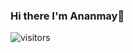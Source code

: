### Hi there I'm Ananmay👋
![visitors](https://visitor-badge.glitch.me/badge?page_id=ananmaysuri.visitor-badge)
<!--
**ananmaysuri/ananmaysuri** is a ✨ _special_ ✨ repository because its `README.md` (this file) appears on your GitHub profile.

### Connect with me:
<br/>
<a href="https://www.linkedin.com/in/ananmaysuri/">
  <img align="left" alt="Ananmay | LinkdeIn" width="22px" src="https://cdn.jsdelivr.net/npm/simple-icons@v3/icons/linkedin.svg" />
</a>
<a href="https://www.kaggle.com/ananmaysuri">
  <img align="left" alt="Ananmay | Kaggle" width="22px" src="https://cdn.jsdelivr.net/npm/simple-icons@v3/icons/kaggle.svg" />
</a>
<a href="https://www.instagram.com/ananmays/">
  <img align="left" alt="Ananmay | Instagram" width="22px" src="https://cdn.jsdelivr.net/npm/simple-icons@v3/icons/instagram.svg" />
</a>
<br />
<details>
  <summary>:zap: GitHub Stats</summary>
  <img align="left" alt="Ananmay's GitHub Stats" src="https://github-readme-stats.codestackr.vercel.app/api?username=ananmaysuri&show_icons=true&hide_border=true" />
</details>
